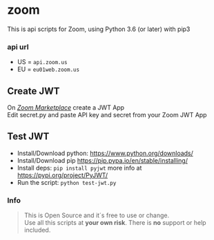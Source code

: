 # zoom
This is api scripts for Zoom, using Python 3.6 (or later) with pip3

### api url
* US = `api.zoom.us`
* EU = `eu01web.zoom.us`

## Create JWT
On *[Zoom Marketplace](https://marketplace.zoom.us/docs/guides/build/jwt-app)* create a JWT App\
Edit secret.py and paste API key and secret from your Zoom JWT App

## Test JWT
* Install/Download python:
https://www.python.org/downloads/
* Install/Download pip
https://pip.pypa.io/en/stable/installing/
* Install deps:
`pip install pyjwt` more info at https://pypi.org/project/PyJWT/
* Run the script:
`python test-jwt.py`

### Info
>This is Open Source and it´s free to use or change.\
Use all this scripts at **your own risk**. There is **no** support or help included.
